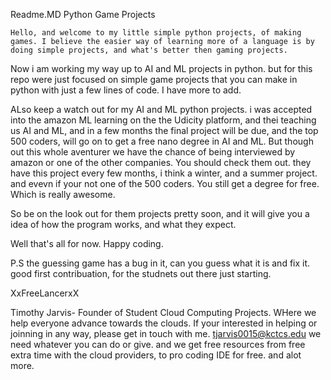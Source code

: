 Readme.MD
Python Game Projects


    Hello, and welcome to my little simple python projects, of making games. I believe the easier way of learning more of a language is by doing simple projects, and what's better then gaming projects.

Now i am working my way up to AI and ML projects in python. but for this repo were just focused on simple game projects that you can make in python with just a few lines of code. I have more to add. 

ALso keep a watch out for my AI and ML python projects. i was accepted into the amazon ML learning on the the Udicity platform, and thei teaching us AI and ML, and in a few months the final project will be due, and the top 500 coders, will go on to get a free nano degree in AI and ML. But though out this whole aventurer we have the chance of being interviewed by amazon or one of the other companies. You should check them out. they have this project every few months, i think a winter, and a summer project. and evevn if your not one of the 500 coders. You still get a degree for free. Which is really awesome.

So be on the look out for them projects pretty soon, and it will give you a idea of how the program works, and what they expect.

Well that's all for now.
Happy coding.

P.S the guessing game has a bug in it, can you guess what it is and fix it. good first contribuation, for the studnets out there just starting.

XxFreeLancerxX

Timothy Jarvis- Founder of Student Cloud Computing Projects.
WHere we help everyone advance towards the clouds. If your interested in helping or joinning in any way, please get in touch with me. tjarvis0015@kctcs.edu we need whatever you can do or give. and we get free resources from free extra time with the cloud providers, to pro coding IDE for free. and alot more.